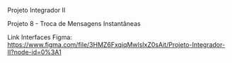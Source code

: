 Projeto Integrador II

Projeto 8 - Troca de Mensagens Instantâneas

Link Interfaces Figma: https://www.figma.com/file/3HMZ6FxqiqMwlsIxZ0sAit/Projeto-Integrador-II?node-id=0%3A1

